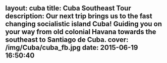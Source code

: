 layout: cuba
title: Cuba Southeast Tour
description: Our next trip brings us to the fast changing socialistic island Cuba! Guiding you on your way from old colonial Havana towards the southeast to Santiago de Cuba.
cover: /img/Cuba/cuba_fb.jpg
date: 2015-06-19 16:50:40
---
